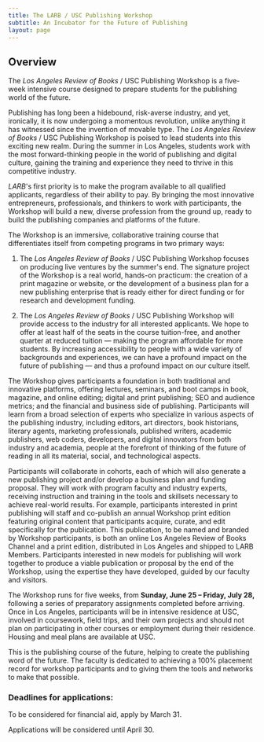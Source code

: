 ```yaml
---
title: The LARB / USC Publishing Workshop
subtitle: An Incubator for the Future of Publishing
layout: page
---
```


## Overview

The _Los Angeles Review of Books_ / USC Publishing Workshop is a five-week
intensive course designed to prepare students for the publishing world of the
future.

Publishing has long been a hidebound, risk-averse industry, and yet, ironically,
it is now undergoing a momentous revolution, unlike anything it has witnessed
since the invention of movable type. The _Los Angeles Review of Books_ / USC
Publishing Workshop is poised to lead students into this exciting new realm.
During the summer in Los Angeles, students work with the most forward-thinking
people in the world of publishing and digital culture, gaining the training and
experience they need to thrive in this competitive industry.

_LARB_&#39;s first priority is to make the program available to all qualified
applicants, regardless of their ability to pay. By bringing the most innovative
entrepreneurs, professionals, and thinkers to work with participants, the
Workshop will build a new, diverse profession from the ground up, ready to build
the publishing companies and platforms of the future.

The Workshop is an immersive, collaborative training course that differentiates
itself from competing programs in two primary ways:

1. The _Los Angeles Review of Books_ / USC Publishing Workshop focuses on
  producing live ventures by the summer&#39;s end. The signature project of the
  Workshop is a real world, hands-on practicum: the creation of a print
  magazine or website, or the development of a business plan for a new
  publishing enterprise that is ready either for direct funding or for research
  and development funding.

2. The _Los Angeles Review of Books_ / USC Publishing Workshop will provide
  access to the industry for all interested applicants. We hope to offer at
  least half of the seats in the course tuition-free, and another quarter at
  reduced tuition — making the program affordable for more students. By
  increasing accessibility to people with a wide variety of backgrounds and
  experiences, we can have a profound impact on the future of publishing — and
  thus a profound impact on our culture itself.

The Workshop gives participants a foundation in both traditional and innovative
platforms, offering lectures, seminars, and boot camps in book, magazine, and
online editing; digital and print publishing; SEO and audience metrics; and the
financial and business side of publishing. Participants will learn from a broad
selection of experts who specialize in various aspects of the publishing
industry, including editors, art directors, book historians, literary agents,
marketing professionals, published writers, academic publishers, web coders,
developers, and digital innovators from both industry and academia, people at
the forefront of thinking of the future of reading in all its material, social,
and technological aspects.

Participants will collaborate in cohorts, each of which will also generate a new
publishing project and/or develop a business plan and funding proposal. They
will work with program faculty and industry experts, receiving instruction and
training in the tools and skillsets necessary to achieve real-world results. For
example, participants interested in print publishing will staff and co-publish
an annual Workshop print edition featuring original content that participants
acquire, curate, and edit specifically for the publication. This publication, to
be named and branded by Workshop participants, is both an online Los Angeles
Review of Books Channel and a print edition, distributed in Los Angeles and
shipped to LARB Members. Participants interested in new models for publishing
will work together to produce a viable publication or proposal by the end of the
Workshop, using the expertise they have developed, guided by our faculty and
visitors.

The Workshop runs for five weeks, from **Sunday, June 25 – Friday, July
28,** following a series of preparatory assignments completed before arriving.
Once in Los Angeles, participants will be in intensive residence at USC,
involved in coursework, field trips, and their own projects and should not plan
on participating in other courses or employment during their residence. Housing
and meal plans are available at USC.

This is the publishing course of the future, helping to create the publishing
word of the future. The faculty is dedicated to achieving a 100% placement
record for workshop participants and to giving them the tools and networks to
make that possible.

### Deadlines for applications:

To be considered for financial aid, apply by March 31.

Applications will be considered until April 30.

